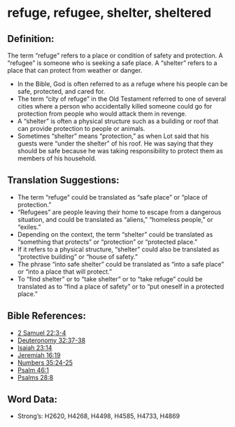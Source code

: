 # refuge, refugee, shelter, sheltered

## Definition:

The term “refuge” refers to a place or condition of safety and protection. A “refugee” is someone who is seeking a safe place. A “shelter” refers to a place that can protect from weather or danger.

* In the Bible, God is often referred to as a refuge where his people can be safe, protected, and cared for.
* The term “city of refuge” in the Old Testament referred to one of several cities where a person who accidentally killed someone could go for protection from people who would attack them in revenge.
* A “shelter” is often a physical structure such as a building or roof that can provide protection to people or animals.
* Sometimes “shelter” means “protection,” as when Lot said that his guests were “under the shelter” of his roof. He was saying that they should be safe because he was taking responsibility to protect them as members of his household.

## Translation Suggestions:

* The term “refuge” could be translated as “safe place” or “place of protection.”
* “Refugees” are people leaving their home to escape from a dangerous situation, and could be translated as “aliens,” “homeless people,” or “exiles.”
* Depending on the context, the term “shelter” could be translated as “something that protects” or “protection” or “protected place.”
* If it refers to a physical structure, “shelter” could also be translated as “protective building” or “house of safety.”
* The phrase “into safe shelter” could be translated as “into a safe place” or “into a place that will protect.”
* To “find shelter” or to “take shelter” or to “take refuge” could be translated as to “find a place of safety” or to “put oneself in a protected place.”

## Bible References:

* [2 Samuel 22:3-4](rc://en/tn/help/2sa/22/03)
* [Deuteronomy 32:37-38](rc://en/tn/help/deu/32/37)
* [Isaiah 23:14](rc://en/tn/help/isa/23/14)
* [Jeremiah 16:19](rc://en/tn/help/jer/16/19)
* [Numbers 35:24-25](rc://en/tn/help/num/35/24)
* [Psalm 46:1](rc://en/tn/help/psa/046/01)
* [Psalms 28:8](rc://en/tn/help/psa/028/08)

## Word Data:

* Strong’s: H2620, H4268, H4498, H4585, H4733, H4869
